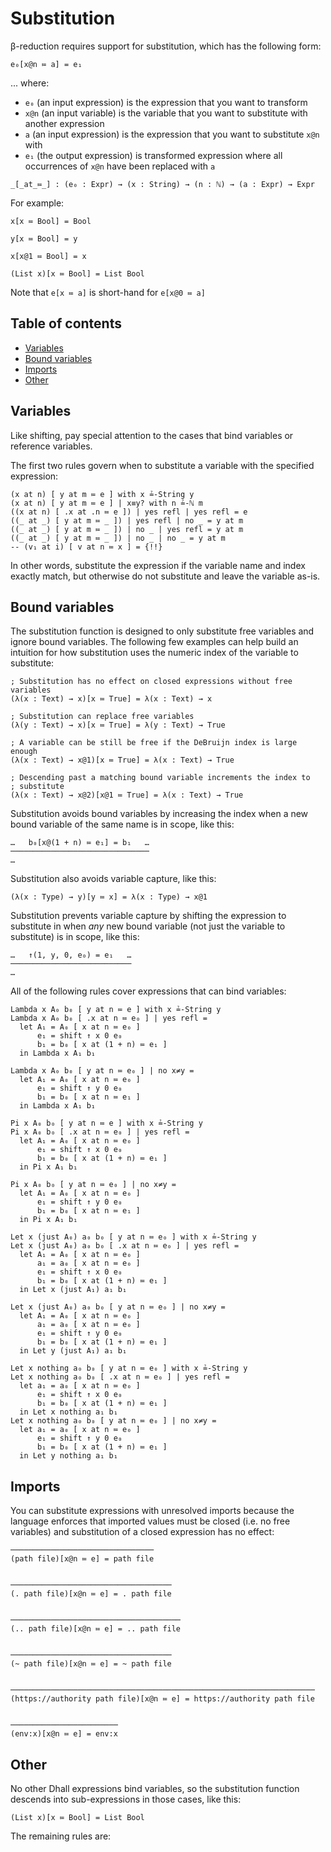 <!--
```
module Dhall.Substitution where

open import Data.Maybe using (nothing; just)
open import Data.Nat using (ℕ) using (_+_) renaming (_≟_ to _≟-ℕ_)
open import Data.String using (String) renaming(_≟_ to _≟-String_)
open import Dhall.Syntax.Parsed
open import Dhall.Shift
open import Relation.Binary.PropositionalEquality
open import Relation.Nullary
```
-->

# Substitution

β-reduction requires support for substitution, which has the following form:

    e₀[x@n ≔ a] = e₁

... where:

* `e₀` (an input expression) is the expression that you want to transform
* `x@n` (an input variable) is the variable that you want to substitute with
  another expression
* `a` (an input expression) is the expression that you want to substitute `x@n`
  with
* `e₁` (the output expression) is transformed expression where all occurrences
  of `x@n` have been replaced with `a`

```
_[_at_≔_] : (e₀ : Expr) → (x : String) → (n : ℕ) → (a : Expr) → Expr
```

For example:

    x[x ≔ Bool] = Bool

    y[x ≔ Bool] = y

    x[x@1 ≔ Bool] = x

    (List x)[x ≔ Bool] = List Bool

Note that `e[x ≔ a]` is short-hand for `e[x@0 ≔ a]`

## Table of contents

* [Variables](#variables)
* [Bound variables](#bound-variables)
* [Imports](#imports)
* [Other](#other)

## Variables

Like shifting, pay special attention to the cases that bind variables or
reference variables.

The first two rules govern when to substitute a variable with the specified
expression:

```
(x at n) [ y at m ≔ e ] with x ≟-String y
(x at n) [ y at m ≔ e ] | x≡y? with n ≟-ℕ m
((x at n) [ .x at .n ≔ e ]) | yes refl | yes refl = e
((_ at _) [ y at m ≔ _ ]) | yes refl | no _ = y at m
((_ at _) [ y at m ≔ _ ]) | no _ | yes refl = y at m
((_ at _) [ y at m ≔ _ ]) | no _ | no _ = y at m
-- (v₁ at i) [ v at n ≔ x ] = {!!}
```

In other words, substitute the expression if the variable name and index exactly
match, but otherwise do not substitute and leave the variable as-is.

## Bound variables

The substitution function is designed to only substitute free variables and
ignore bound variables.  The following few examples can help build an intuition
for how substitution uses the numeric index of the variable to substitute:

    ; Substitution has no effect on closed expressions without free variables
    (λ(x : Text) → x)[x ≔ True] = λ(x : Text) → x

    ; Substitution can replace free variables
    (λ(y : Text) → x)[x ≔ True] = λ(y : Text) → True

    ; A variable can be still be free if the DeBruijn index is large enough
    (λ(x : Text) → x@1)[x ≔ True] = λ(x : Text) → True

    ; Descending past a matching bound variable increments the index to
    ; substitute
    (λ(x : Text) → x@2)[x@1 ≔ True] = λ(x : Text) → True

Substitution avoids bound variables by increasing the index when a new bound
variable of the same name is in scope, like this:

    …   b₀[x@(1 + n) ≔ e₁] = b₁   …
    ───────────────────────────────
    …


Substitution also avoids variable capture, like this:

    (λ(x : Type) → y)[y ≔ x] = λ(x : Type) → x@1

Substitution prevents variable capture by shifting the expression to substitute
in when *any* new bound variable (not just the variable to substitute) is in
scope, like this:


    …   ↑(1, y, 0, e₀) = e₁   …
    ───────────────────────────
    …


All of the following rules cover expressions that can bind variables:

```
Lambda x A₀ b₀ [ y at n ≔ e ] with x ≟-String y
Lambda x A₀ b₀ [ .x at n ≔ e₀ ] | yes refl =
  let A₁ = A₀ [ x at n ≔ e₀ ]
      e₁ = shift ↑ x 0 e₀
      b₁ = b₀ [ x at (1 + n) ≔ e₁ ]
  in Lambda x A₁ b₁

Lambda x A₀ b₀ [ y at n ≔ e₀ ] | no x≠y =
  let A₁ = A₀ [ x at n ≔ e₀ ]
      e₁ = shift ↑ y 0 e₀
      b₁ = b₀ [ x at n ≔ e₁ ]
  in Lambda x A₁ b₁

Pi x A₀ b₀ [ y at n ≔ e ] with x ≟-String y
Pi x A₀ b₀ [ .x at n ≔ e₀ ] | yes refl =
  let A₁ = A₀ [ x at n ≔ e₀ ]
      e₁ = shift ↑ x 0 e₀
      b₁ = b₀ [ x at (1 + n) ≔ e₁ ]
  in Pi x A₁ b₁

Pi x A₀ b₀ [ y at n ≔ e₀ ] | no x≠y =
  let A₁ = A₀ [ x at n ≔ e₀ ]
      e₁ = shift ↑ y 0 e₀
      b₁ = b₀ [ x at n ≔ e₁ ]
  in Pi x A₁ b₁

Let x (just A₀) a₀ b₀ [ y at n ≔ e₀ ] with x ≟-String y
Let x (just A₀) a₀ b₀ [ .x at n ≔ e₀ ] | yes refl =
  let A₁ = A₀ [ x at n ≔ e₀ ]
      a₁ = a₀ [ x at n ≔ e₀ ]
      e₁ = shift ↑ x 0 e₀
      b₁ = b₀ [ x at (1 + n) ≔ e₁ ]
  in Let x (just A₁) a₁ b₁

Let x (just A₀) a₀ b₀ [ y at n ≔ e₀ ] | no x≠y =
  let A₁ = A₀ [ x at n ≔ e₀ ]
      a₁ = a₀ [ x at n ≔ e₀ ]
      e₁ = shift ↑ y 0 e₀
      b₁ = b₀ [ x at (1 + n) ≔ e₁ ]
  in Let y (just A₁) a₁ b₁

Let x nothing a₀ b₀ [ y at n ≔ e₀ ] with x ≟-String y
Let x nothing a₀ b₀ [ .x at n ≔ e₀ ] | yes refl =
  let a₁ = a₀ [ x at n ≔ e₀ ]
      e₁ = shift ↑ x 0 e₀
      b₁ = b₀ [ x at (1 + n) ≔ e₁ ]
  in Let x nothing a₁ b₁
Let x nothing a₀ b₀ [ y at n ≔ e₀ ] | no x≠y =
  let a₁ = a₀ [ x at n ≔ e₀ ]
      e₁ = shift ↑ y 0 e₀
      b₁ = b₀ [ x at (1 + n) ≔ e₁ ]
  in Let y nothing a₁ b₁
```

## Imports

You can substitute expressions with unresolved imports because the language
enforces that imported values must be closed (i.e. no free variables) and
substitution of a closed expression has no effect:


    ────────────────────────────────
    (path file)[x@n ≔ e] = path file


    ────────────────────────────────────
    (. path file)[x@n ≔ e] = . path file


    ──────────────────────────────────────
    (.. path file)[x@n ≔ e] = .. path file


    ────────────────────────────────────
    (~ path file)[x@n ≔ e] = ~ path file


    ────────────────────────────────────────────────────────────────────
    (https://authority path file)[x@n ≔ e] = https://authority path file


    ────────────────────────
    (env:x)[x@n ≔ e] = env:x

## Other

No other Dhall expressions bind variables, so the substitution function descends
into sub-expressions in those cases, like this:

    (List x)[x ≔ Bool] = List Bool

The remaining rules are:
